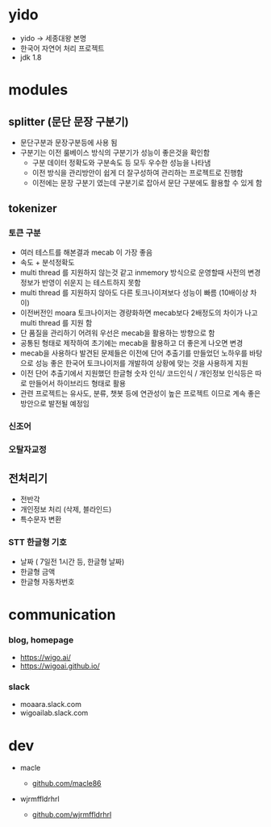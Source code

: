 # yido 
- yido -> 세종대왕 본명
- 한국어 자연어 처리 프로젝트
- jdk 1.8

# modules
## splitter (문단 문장 구분기)
- 문단구분과 문장구분등에 사용 됨
- 구분기는 이전 룰베이스 방식의 구분기가 성능이 좋은것을 확인함 
    - 구분 데이터 정확도와 구분속도 등 모두 우수한 성능을 나타냄
    - 이전 방식을 관리방안이 쉽게 더 잘구성하여 관리하는 프로젝트로 진행함
    - 이전에는 문장 구분기 였는데 구분기로 잡아서 문단 구분에도 활용할 수 있게 함

## tokenizer
### 토큰 구분
 - 여러 테스트를 해본결과 mecab 이 가장 좋음
 - 속도 + 분석정확도
 - multi thread 를 지원하지 않는것 같고 inmemory 방식으로 운영할때 사전의 변경정보가 반영이 쉬운지 는 테스트하지 못함
 - multi thread 를 지원하지 않아도 다른 토크나이져보다 성능이 빠름 (10배이상 차이)
 - 이전버전인 moara 토크나이저는 경량화하면 mecab보다 2배정도의 차이가 나고 multi thread 를 지원 함
 - 단 품질을 관리하기 어려워 우선은 mecab을 활용하는 방향으로 함
 - 공통된 형태로 제작하여 초기에는 mecab을 활용하고 더 좋은게 나오면 변경
 - mecab을 사용하다 발견된 문제들은 이전에 단어 추출기를 만들었던 노하우를 바탕으로 성능 좋은 한국어 토크나이저를 개발하여 상황에 맞는 것을 사용하게 지원
 - 이전 단어 추출기에서 지원했던 한글형 숫자 인식/ 코드인식 / 개인정보 인식등은 따로 만들어서 하이브리드 형태로 활용
 - 관련 프로젝트는 유사도, 분류, 챗봇 등에 연관성이 높은 프로젝트 이므로 계속 좋은 방안으로 발전될 예정임 

### 신조어

### 오탈자교정


## 전처리기
- 전반각
- 개인정보 처리 (삭제, 블라인드)
- 특수문자 변환

### STT 한글형 기호
- 날짜 ( 7일전 1시간 등, 한글형 날짜)
- 한글형 금액
- 한글형 자동차번호


# communication
### blog, homepage
 - https://wigo.ai/
 - https://wigoai.github.io/
 
### slack
 - moaara.slack.com
 - wigoailab.slack.com


# dev
 - macle
    -  [github.com/macle86](https://github.com/macle86)
    
 - wjrmffldrhrl
    - [github.com/wjrmffldrhrl](https://github.com/wjrmffldrhrl)